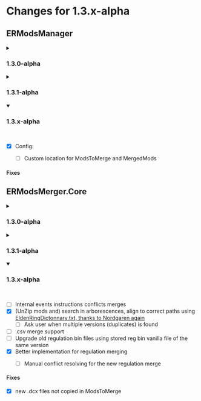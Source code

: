 # Changes for 1.3.x-alpha

## ERModsManager
<details>
<summary><h3>1.3.0-alpha</h3></summary>
<br>

- [x] Creation of the visual app
- [x] File(s) Drag & Drop
- [x] Arrange mod priority by dragging them up or down
- [x] Enable/Disable/Delete mod(s) via checkboxes and buttons
- [x] First launch scenario: extract embedded files to app data folder, ask user game path if not found
- [x] Config:
  - [x] Re-set game path (file dialog)
  - [x] Open local app data folder
- [x] Help & Credits
- [x] Save actives mods & arrangements (priorities) in config

</details>

<details>
<summary><h3>1.3.1-alpha</h3></summary>
<br>

- [x] Config:
- [x] Enable / Disable all mods
- [x] Expandable mods
  - [x] Add / modify note
  - [x] Show files / folders tree
    - [x] Enable / Disable particular file / folder
	- [x] Save in current config
	- [x] Highlight red / orange when file conflict is found (red = not supported and will be overwritten, orange = supported and internal merge will occur)
- [x] Profiles
  - [x] Dropdown list for loading or add new merge / config profiles
  - [x] Inform user when he try to launch the game before the selected profile is ready (not merged)
- [x] Re-Merge using profile(s) merged mods
- [x] Better logs
  - [x] Logs presented in a list instead of textblock
  - [x] Colorized icons for different log types
  - [x] Progress bar log type
  - [x] Expandable logs (logs groups per merging file type)
- [x] Add reset button in config tab
- [x] Direct launch of ModEngine2 with absolute paths in args
  


#### Fixes

- [x] Crash when local files / folders are modified / deleted
  - [x] Check files / folders at app launch (also before edits events) and update concerned config / profile accordingly
- [x] Fixed a startup error: object reference not set to an instance of an object 
</details>

<details open>
<summary><h3>1.3.x-alpha</h3></summary>
<br>

- [x] Config:
  - [ ] Custom location for ModsToMerge and MergedMods
  

#### Fixes


</details>


## ERModsMerger.Core

<details>
<summary><h3>1.3.0-alpha</h3></summary>
<br>

- [x] Searches of unsuported conflicts + ask user confirmation to continue
- [x] Initial support for the merge of .msgbnd.dcx files
- [x] Partial support for the merge of .emevd.dcx files
- [x] Better implementation for logs and user / console queries
- [x] Read content packed files in game folder instead of unpacking everything by using [BHD5Reader, thanks to Nordgaren](https://github.com/Nordgaren/ERBingoRandomizer/blob/main/src/ERBingoRandomizer/FileHandler/BHD5Reader.cs)
- [x] handle oodle location in SoulsFormats depending of scenarios (console / WPF app)
- [x] UnPack/UnZip embedded resources to AppData
  - [x] Regulations
  - [x] Dictionaries
  - [x] ParamDefs
  - [x] Pre-configured modengine as embedded resource
  
</details>

<details>
<summary><h3>1.3.1-alpha</h3></summary>
<br>

- [x] Better implementation for logs and user / console queries
  - [x] Logs grouping
- [x] Check files / folders ignored by user in config
- [x] Detect & Handle .dll mods, editing modengine config_eldenring.toml accordingly
  - [x] ini integration
- [x] (UnZip mods and) search in arborescences, align to correct paths using [EldenRingDictonnary.txt, thanks to Nordgaren again](https://github.com/Nordgaren/UXM-Selective-Unpack/blob/master/UXM/res/EldenRingDictionary.txt)
  - [x] Ignore files that are not present in dictionary (readme, json project files, etc)
- [x] Better implementation for regulation merging
  - [x] When all files are loaded, apply modifications


#### Fixes

- [x] Vanilla dcx not loading
- [x] Crash at save game load when for certain .msgbnd.dcx files
- [x] Merging .prev files into reg bin

</details>

<details open>
<summary><h3>1.3.x-alpha</h3></summary>
<br>


- [ ] Internal events instructions conflicts merges
- [x] (UnZip mods and) search in arborescences, align to correct paths using [EldenRingDictonnary.txt, thanks to Nordgaren again](https://github.com/Nordgaren/UXM-Selective-Unpack/blob/master/UXM/res/EldenRingDictionary.txt)
  - [ ] Ask user when multiple versions (duplicates) is found
- [ ] .csv merge support
- [ ] Upgrade old regulation bin files using stored reg bin vanilla file of the same version
- [x] Better implementation for regulation merging
  - [ ] Manual conflict resolving for the new regulation merge


#### Fixes

- [x] new .dcx files not copied in ModsToMerge

</details>
